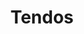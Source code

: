 ---
templateKey: entrees
title: Tendos
description: 2 hand-breaded chicken tenders served on texas toast. Comes with 1 dipping sauce.
price: 6.50
image: /img/logo.png
---